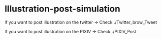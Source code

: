 # Illustration-post-simulation

If you want to post illustration on the twitter -> Check ./Twitter_brow_Tweet

If you want to post illustration on the PIXIV -> Check ./PIXIV_Post